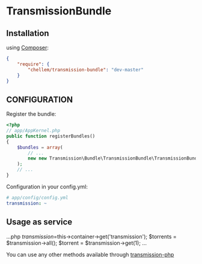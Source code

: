 # TransmissionBundle

## Installation

using [Composer](https://getcomposer.org):

```json
{
    "require": {
        "chellem/transmission-bundle": "dev-master"
    }
}
```

## CONFIGURATION
Register the bundle:

```php
<?php
// app/AppKernel.php
public function registerBundles()
{
    $bundles = array(
		// ...
		new new Transmission\Bundle\TransmissionBundle\TransmissionBundle(),
	);
	// ...
}
```

Configuration in your config.yml:

```yaml
# app/config/config.yml
transmission: ~
```

## Usage as service

...php
$transmission=$this->container->get('transmission');
$torrents = $transmission->all();
$torrent  = $transmission->get(1);
...

You can use any other methods available through [transmission-php](https://github.com/kleiram/transmission-php)